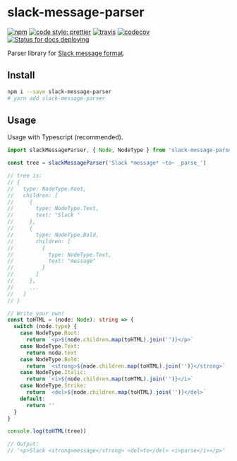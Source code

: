 # slack-message-parser

[![npm](https://flat.badgen.net/npm/v/slack-message-parser?icon=npm)](https://www.npmjs.com/package/slack-message-parser)
[![code style: prettier](https://flat.badgen.net/badge/code%20style/prettier/ff69b4)](https://github.com/prettier/prettier)
[![travis](https://flat.badgen.net/travis/pocka/slack-message-parser?icon=travis)](https://travis-ci.com/pocka/slack-message-parser#)
[![codecov](https://flat.badgen.net/codecov/c/github/pocka/slack-message-parser?icon=codecov)](https://codecov.io/gh/pocka/slack-message-parser)
[![Status for docs deploying](https://github.com/pocka/slack-message-parser/workflows/Deploy%20Docs/badge.svg)](https://github.com/pocka/slack-message-parser/actions)

Parser library for [Slack message format](https://api.slack.com/docs/message-formatting).

## Install

```sh
npm i --save slack-message-parser
# yarn add slack-message-parser
```

## Usage

Usage with Typescript (recommended).

```ts
import slackMessageParser, { Node, NodeType } from 'slack-message-parser'

const tree = slackMessageParser('Slack *message* ~to~ _parse_')

// tree is:
// {
//   type: NodeType.Root,
//   children: [
//     {
//       type: NodeType.Text,
//       text: "Slack "
//     },
//     {
//       type: NodeType.Bold,
//       children: [
//         {
//           type: NodeType.Text,
//           text: "message"
//         }
//       ]
//     },
//     ...
//   ]
// }

// Write your own!
const toHTML = (node: Node): string => {
  switch (node.type) {
    case NodeType.Root:
      return `<p>${node.children.map(toHTML).join('')}</p>`
    case NodeType.Text:
      return node.text
    case NodeType.Bold:
      return `<strong>${node.children.map(toHTML).join('')}</strong>`
    case NodeType.Italic:
      return `<i>${node.children.map(toHTML).join('')}</i>`
    case NodeType.Strike:
      return `<del>${node.children.map(toHTML).join('')}</del>`
    default:
      return ''
  }
}

console.log(toHTML(tree))

// Output:
// '<p>Slack <strong>message</strong> <del>to</del> <i>parse</i></p>'
```
